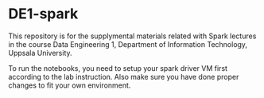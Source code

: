# DE1-spark

This repository is for the supplymental materials related with Spark lectures in the course Data Engineering 1, Department of Information Technology, Uppsala University.

To run the notebooks, you need to setup your spark driver VM first according to the lab instruction. Also make sure you have done proper changes to fit your own environment.
